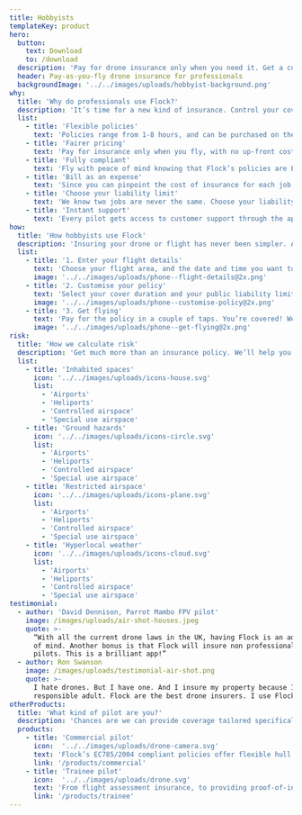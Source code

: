 ```yaml
---
title: Hobbyists
templateKey: product
hero:
  button:
    text: Download
    to: /download
  description: 'Pay for drone insurance only when you need it. Get a customised policy for your flight.'
  header: Pay-as-you-fly drone insurance for professionals
  backgroundImage: '../../images/uploads/hobbyist-background.png'
why:
  title: 'Why do professionals use Flock?'
  description: 'It’s time for a new kind of insurance. Control your cover from the get-go with the Flock Cover app.'
  list:
    - title: 'Flexible policies'
      text: 'Policies range from 1-8 hours, and can be purchased on the spot, or scheduled up to 10 days in advance.'
    - title: 'Fairer pricing'
      text: 'Pay for insurance only when you fly, with no up-front costs. Flock’s pricing is risk-dependent, so the safer the flight, the less you pay.'
    - title: 'Fully compliant'
      text: 'Fly with peace of mind knowing that Flock’s policies are EC785/2004 compliant and approved by the CAA.'
    - title: 'Bill as an expense'
      text: 'Since you can pinpoint the cost of insurance for each job, you can easily pass the costs onto your clients.'
    - title: 'Choose your liability limit'
      text: 'We know two jobs are never the same. Choose your liability limit on a per-flight basis, with options ranging from £1-10M.'
    - title: 'Instant support'
      text: 'Every pilot gets access to customer support through the app. If something goes wrong, you can make a claim with the tap of a button'
how:
  title: 'How hobbyists use Flock'
  description: 'Insuring your drone or flight has never been simpler. All it takes is a matter of taps.'
  list:
    - title: '1. Enter your flight details'
      text: 'Choose your flight area, and the date and time you want to fly. Receive an instant quote at the bottom of your screen.'
      image: '../../images/uploads/phone--flight-details@2x.png'
    - title: '2. Customise your policy'
      text: 'Select your cover duration and your public liability limit to suit the exact needs of your job. We’ll update your quote so you can see the difference.'
      image: '../../images/uploads/phone--customise-policy@2x.png'
    - title: '3. Get flying'
      text: 'Pay for the policy in a couple of taps. You’re covered! We’ll also send you all the important documentation in an email.'
      image: '../../images/uploads/phone--get-flying@2x.png'
risk:
  title: 'How we calculate risk'
  description: 'Get much more than an insurance policy. We’ll help you fly safer by providing a risk report for your flight. Simply enter your flight’s details and instantly see surrounding hazards.'
  list:
    - title: 'Inhabited spaces'
      icon: '../../images/uploads/icons-house.svg'
      list:
        - 'Airports'
        - 'Heliports'
        - 'Controlled airspace'
        - 'Special use airspace'
    - title: 'Ground hazards'
      icon: '../../images/uploads/icons-circle.svg'
      list:
        - 'Airports'
        - 'Heliports'
        - 'Controlled airspace'
        - 'Special use airspace'
    - title: 'Restricted airspace'
      icon: '../../images/uploads/icons-plane.svg'
      list:
        - 'Airports'
        - 'Heliports'
        - 'Controlled airspace'
        - 'Special use airspace'
    - title: 'Hyperlocal weather'
      icon: '../../images/uploads/icons-cloud.svg'
      list:
        - 'Airports'
        - 'Heliports'
        - 'Controlled airspace'
        - 'Special use airspace'
testimonial:
  - author: 'David Dennison, Parrot Mambo FPV pilot'
    image: /images/uploads/air-shot-houses.jpeg
    quote: >-
      “With all the current drone laws in the UK, having Flock is an added peace
      of mind. Another bonus is that Flock will insure non professional drone
      pilots. This is a brilliant app!”
  - author: Ron Swanson
    image: /images/uploads/testimonial-air-shot.png
    quote: >-
      I hate drones. But I have one. And I insure my property because I'm a
      responsible adult. Flock are the best drone insurers. I use Flock.
otherProducts:
  title: 'What kind of pilot are you?'
  description: 'Chances are we can provide coverage tailored specifically to you. Select below to learn more.'
  products:
    - title: 'Commercial pilot'
      icon:  '../../images/uploads/drone-camera.svg'
      text: 'Flock’s EC785/2004 compliant policies offer flexible hull and liability insurance from just £5 a day.'
      link: '/products/commercial'
    - title: 'Trainee pilot'
      icon:  '../../images/uploads/drone.svg'
      text: 'From flight assessment insurance, to providing proof-of-insurance in your PfCO application, Flock’s got you covered.'
      link: '/products/trainee'
---
```

